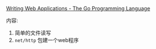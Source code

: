 [Writing Web Applications - The Go Programming Language](https://go.dev/doc/articles/wiki/)



内容:

1. 简单的文件读写
2. `net/http` 包建一个web程序



